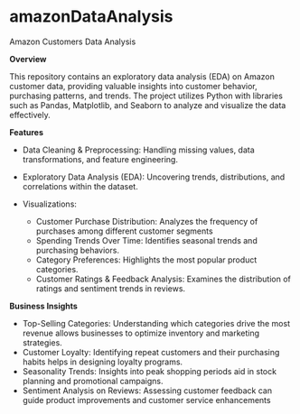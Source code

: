 # amazonDataAnalysis
Amazon Customers Data Analysis

**Overview**

This repository contains an exploratory data analysis (EDA) on Amazon customer data, providing valuable insights into customer behavior, purchasing patterns, and trends. The project utilizes Python with libraries such as Pandas, Matplotlib, and Seaborn to analyze and visualize the data effectively.

**Features**

- Data Cleaning & Preprocessing: Handling missing values, data transformations, and feature engineering.
- Exploratory Data Analysis (EDA): Uncovering trends, distributions, and correlations within the dataset.

- Visualizations:

  - Customer Purchase Distribution: Analyzes the frequency of purchases among different customer segments
  - Spending Trends Over Time: Identifies seasonal trends and purchasing behaviors.
  - Category Preferences: Highlights the most popular product categories.
  - Customer Ratings & Feedback Analysis: Examines the distribution of ratings and sentiment trends in reviews.

**Business Insights**

- Top-Selling Categories: Understanding which categories drive the most revenue allows businesses to optimize inventory and marketing strategies.
- Customer Loyalty: Identifying repeat customers and their purchasing habits helps in designing loyalty programs.
- Seasonality Trends: Insights into peak shopping periods aid in stock planning and promotional campaigns.
- Sentiment Analysis on Reviews: Assessing customer feedback can guide product improvements and customer service enhancements
